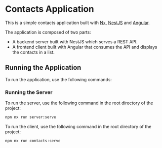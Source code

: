 # Contacts Application

This is a simple contacts application built with [Nx](https://nx.dev/), [NestJS](https://nestjs.com/) and [Angular](https://angular.dev/).

The application is composed of two parts:

- A backend server built with NestJS which serves a REST API.
- A frontend client built with Angular that consumes the API and displays the contacts in a list.

## Running the Application

To run the application, use the following commands:

### Running the Server

To run the server, use the following command in the root directory of the project:

```bash
npm nx run server:serve
```

To run the client, use the following command in the root directory of the project:

```bash
npm nx run contacts:serve
```
